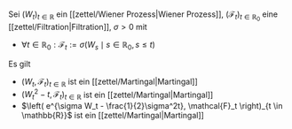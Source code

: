 Sei $(W_t)_{t \in \mathbb{R}}$ ein [[zettel/Wiener Prozess|Wiener Prozess]], $(\mathcal{F}_t)_{t \in \mathbb{R}_0}$ eine [[zettel/Filtration|Filtration]], $\sigma > 0$ mit
- $\forall t \in \mathbb{R}_0 : \mathcal{F}_t := \sigma(W_s \mid s \in \mathbb{R}_0, s \le t)$

Es gilt
- $(W_t, \mathcal{F}_t)_{t \in \mathbb{R}}$ ist ein [[zettel/Martingal|Martingal]]
- $(W_t^2 - t, \mathcal{F}_t)_{t \in \mathbb{R}}$ ist ein [[zettel/Martingal|Martingal]]
- $\left( e^{\sigma W_t - \frac{1}{2}\sigma^2t}, \mathcal{F}_t \right)_{t \in \mathbb{R}}$ ist ein [[zettel/Martingal|Martingal]]